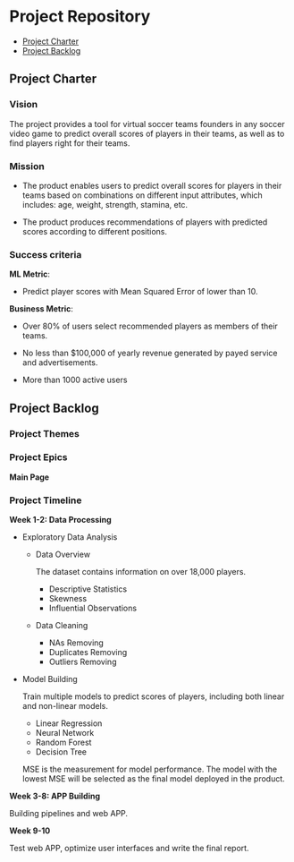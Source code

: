 # Project Repository

<!-- toc -->

- [Project Charter](#project-charter)
- [Project Backlog](#project-backlog)

<!-- tocstop -->

## Project Charter 

### Vision

The project provides a tool for virtual soccer teams founders in any soccer video game to predict overall scores of players in their teams, as well as to find players right for their teams.

### Mission

- The product enables users to predict overall scores for players in their teams based on combinations on different input attributes, which includes: age, weight, strength, stamina, etc.

- The product produces recommendations of players with predicted scores according to different positions.

### Success criteria 

**ML Metric**: 

- Predict player scores with Mean Squared Error of  lower than 10. 

**Business Metric**: 

- Over 80% of users select recommended players as members of their teams.

- No less than $100,000 of yearly revenue generated by payed service and advertisements.
- More than 1000 active users 

## Project Backlog

### Project Themes

### Project Epics

**Main Page**

### Project Timeline

**Week 1-2: Data Processing**

- Exploratory Data Analysis

  * Data Overview

    The dataset contains information on over 18,000 players.

    + Descriptive Statistics
    + Skewness
    + Influential Observations

  * Data Cleaning
      
      + NAs Removing
      + Duplicates Removing
      + Outliers Removing

- Model Building

  Train multiple models to predict scores of players, including both linear and non-linear models. 
  
  * Linear Regression
  * Neural Network
  * Random Forest
  * Decision Tree
  
  MSE is the measurement for model performance. The model with the lowest MSE will be selected as the final model deployed in the product.

**Week 3-8: APP Building**

Building pipelines and web APP.

**Week 9-10**

Test web APP, optimize user interfaces and write the final report.


<!--stackedit_data:
eyJoaXN0b3J5IjpbMTYxMTk2MzA0LDExNjg5ODYxOCwtMTI3NT
A1ODU4OCwtMTQzMzEwNjgzOCwtMTQ5OTYzNzE0NiwtMjI5MDg5
MTUxLDE3ODg3OTQwMTYsMTUxOTc2NzA0NCwtOTgyNTUxNjI0LC
04ODUxOTQzNiw1NTQ0NzQ4MzcsMTU3MDEzNTkxMiwxNzU4MTIz
Mzk3LDMyODA5MDgyNSw1OTM3MTg4NDIsLTExNDA4MDkxOTcsNz
k5MzM4NTQwLC0xNDIzOTI1MTQ0XX0=
-->